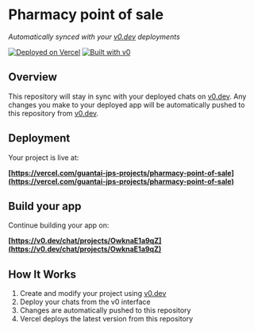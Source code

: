 # Pharmacy point of sale

*Automatically synced with your [v0.dev](https://v0.dev) deployments*

[![Deployed on Vercel](https://img.shields.io/badge/Deployed%20on-Vercel-black?style=for-the-badge&logo=vercel)](https://vercel.com/guantai-jps-projects/pharmacy-point-of-sale)
[![Built with v0](https://img.shields.io/badge/Built%20with-v0.dev-black?style=for-the-badge)](https://v0.dev/chat/projects/OwknaE1a9qZ)

## Overview

This repository will stay in sync with your deployed chats on [v0.dev](https://v0.dev).
Any changes you make to your deployed app will be automatically pushed to this repository from [v0.dev](https://v0.dev).

## Deployment

Your project is live at:

**[https://vercel.com/guantai-jps-projects/pharmacy-point-of-sale](https://vercel.com/guantai-jps-projects/pharmacy-point-of-sale)**

## Build your app

Continue building your app on:

**[https://v0.dev/chat/projects/OwknaE1a9qZ](https://v0.dev/chat/projects/OwknaE1a9qZ)**

## How It Works

1. Create and modify your project using [v0.dev](https://v0.dev)
2. Deploy your chats from the v0 interface
3. Changes are automatically pushed to this repository
4. Vercel deploys the latest version from this repository